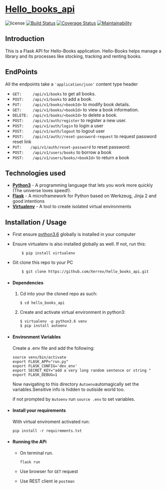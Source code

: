 # [Hello_books_api](https://hello-books-api-xerrex.herokuapp.com/)

![license](https://img.shields.io/github/license/mashape/apistatus.svg) [![Build Status](https://travis-ci.org/Xerrex/hello_books_api.svg?branch=master)](https://travis-ci.org/Xerrex/hello_books_api) [![Coverage Status](https://coveralls.io/repos/github/Xerrex/hello_books_api/badge.svg?branch=master)](https://coveralls.io/github/Xerrex/hello_books_api?branch=master) [![Maintainability](https://api.codeclimate.com/v1/badges/f198d0ee5be9bc93d9d9/maintainability)](https://codeclimate.com/github/Xerrex/hello_books_api/maintainability)



## Introduction
This is a Flask API for Hello-Books application. Hello-Books
helps manage a library and its processes like stocking, tracking and renting books.

## EndPoints
All the endpoints take a `'application/json'` content type header

* `GET:     /api/v1/books`  to get all books.
* `POST:    /api/v1/books` to add a book.
* `PUT:     /api/v1/books/<bookId>` to modify book details.
* `GET:     /api/v1/books/<bookId>` to view a book information.
* `DELETE:  /api/v1/books/<bookId>` to delete a book. 
* `POST:    /api/v1/auth/register` to register a new user.
* `POST:    /api/v1/auth/login` to login a user
* `POST:    /api/v1/auth/logout` to logout user
* `POST:    /api/v1/auth//reset-password-request` to request password reset link
* `PUT:    /api/v1/auth/reset-password` to reset password:
* `POST:    /api/v1/users/books` to borrow a book
* `POST:    /api/v1/users/books/<bookId>` to return a book


## Technologies used
* **[Python3](https://www.python.org/downloads/)** - A programming language that lets you work more quickly (The universe loves speed!).
* **[Flask](flask.pocoo.org/)** - A microframework for Python based on Werkzeug, Jinja 2 and good intentions
* **[Virtualenv](https://virtualenv.pypa.io/en/stable/)** - A tool to create isolated virtual environments

## Installation / Usage
* First ensure [python3.6](https://www.python.org) globally is installed in your computer

* Ensure virtualenv  is also installed globally as well. If not, run this:
    ```
        $ pip install virtualenv
    ```
* Git clone this repo to your PC
    ```
        $ git clone https://github.com/Xerrex/hello_books_api.git
    ```
    
* #### Dependencies
    1. Cd into your the cloned repo as such:
        ```
        $ cd hello_books_api
        ```

    2. Create and activate virtual environment in python3:
        ```
        $ virtualenv -p python3.6 venv
        $ pip install autoenv

* #### Environment Variables
    Create a .env file and add the following:
    ```
    source venv/bin/activate
    export FLASK_APP="run.py"
    export FLASK_CONFIG='dev_env'
    export SECRET_KEY="add a very long random sentence or string "
    export FLASK_DEBUG=1
    
    ```
    Now navigating to this directory `Autoenv`automagically set the variables.Sensitive info 
    is hidden to outiside world too. 
    
    if not prompted by `Autoenv` run `source .env` to set variables.

* #### Install your requirements
    With virtual enviroment activated run:
    
    ```
    pip install -r requirements.txt
    ```    

* #### Running the APi
    * On terminal run.
    
        `flask run`    
    
    * Use browser for `GET` request
    * Use REST client ie `postman`